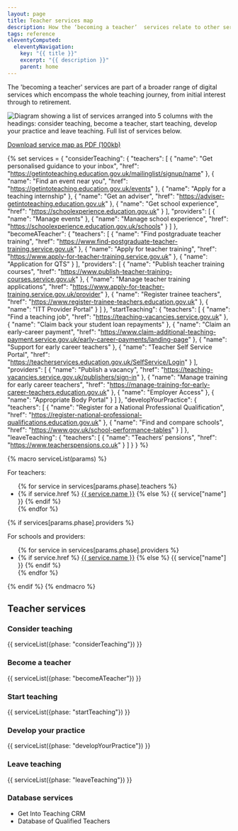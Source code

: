 ```yaml
---
layout: page
title: Teacher services map
description: How the ‘becoming a teacher’  services relate to other services in the teaching journey
tags: reference
eleventyComputed:
  eleventyNavigation:
    key: "{{ title }}"
    excerpt: "{{ description }}"
    parent: home
---
```


The 'becoming a teacher' services are part of a broader range of digital services which encompass the whole teaching journey, from initial interest through to retirement.

<img src="service-map.png" alt="Diagram showing a list of services arranged into 5 columns with the headings: consider teaching, become a teacher, start teaching, develop your practice and leave teaching. Full list of services below.">

[Download service map as PDF (100kb)](service-map.pdf)


{% set services = {
  "considerTeaching": {
    "teachers": [
      {
        "name": "Get personalised guidance to your inbox",
        "href": "https://getintoteaching.education.gov.uk/mailinglist/signup/name"
      },
      {
        "name": "Find an event near you",
        "href": "https://getintoteaching.education.gov.uk/events"
      },
      {
        "name": "Apply for a teaching internship"
      },
      {
        "name": "Get an adviser",
        "href": "https://adviser-getintoteaching.education.gov.uk"
      },
      {
        "name": "Get school experience",
        "href": "https://schoolexperience.education.gov.uk"
      }
    ],
    "providers": [
      {
        "name": "Manage events"
      },
      {
        "name": "Manage school experience",
        "href": "https://schoolexperience.education.gov.uk/schools"
      }
    ]
  },
  "becomeATeacher": {
    "teachers": [
      {
        "name": "Find postgraduate teacher training",
        "href": "https://www.find-postgraduate-teacher-training.service.gov.uk"
      },
      {
        "name": "Apply for teacher training",
        "href": "https://www.apply-for-teacher-training.service.gov.uk"
      },
      {
        "name": "Application for QTS"
      }
    ],
    "providers": [
      {
        "name": "Publish teacher training courses",
        "href": "https://www.publish-teacher-training-courses.service.gov.uk"
      },
      {
        "name": "Manage teacher training applications",
        "href": "https://www.apply-for-teacher-training.service.gov.uk/provider"
      },
      {
        "name": "Register trainee teachers",
        "href": "https://www.register-trainee-teachers.education.gov.uk"
      },
      {
        "name": "ITT Provider Portal"
      }
    ]
  },
  "startTeaching": {
    "teachers": [
      {
        "name": "Find a teaching job",
        "href": "https://teaching-vacancies.service.gov.uk"
      },
      {
        "name": "Claim back your student loan repayments"
      },
      {
        "name": "Claim an early-career payment",
        "href": "https://www.claim-additional-teaching-payment.service.gov.uk/early-career-payments/landing-page"
      },
      {
        "name": "Support for early career teachers"
      },
      {
        "name": "Teacher Self Service Portal",
        "href": "https://teacherservices.education.gov.uk/SelfService/Login"
      }
    ],
    "providers": [
      {
        "name": "Publish a vacancy",
        "href": "https://teaching-vacancies.service.gov.uk/publishers/sign-in"
      },
      {
        "name": "Manage training for early career teachers",
        "href": "https://manage-training-for-early-career-teachers.education.gov.uk"
      },
      {
        "name": "Employer Access"
      },
      {
        "name": "Appropriate Body Portal"
      }
    ]
  },
  "developYourPractice": {
    "teachers": [
      {
        "name": "Register for a National Professional Qualification",
        "href": "https://register-national-professional-qualifications.education.gov.uk"
      },
      {
        "name": "Find and compare schools",
        "href": "https://www.gov.uk/school-performance-tables"
      }
    ]
  },
  "leaveTeaching": {
    "teachers": [
      {
        "name": "Teachers’ pensions",
        "href": "https://www.teacherspensions.co.uk"
      }
    ]
  }
} %}


{% macro serviceList(params) %}
  <p class="govuk-body-s">For teachers:</p>
  <ul class="govuk-list govuk-list--bullet govuk-!-font-size-16">
    {% for service in services[params.phase].teachers %}
      <li>
        {% if service.href %}
          <a href="{{ service.href }}" class="govuk-link">{{ service.name }}</a>
        {% else %}
          {{ service["name"] }}
        {% endif %}
      </li>
    {% endfor %}
  </ul>

  {% if services[params.phase].providers %}
  <p class="govuk-body-s">For schools and providers:</p>
  <ul class="govuk-list govuk-list--bullet govuk-!-font-size-16">
    {% for service in services[params.phase].providers %}
      <li>
        {% if service.href %}
          <a href="{{ service.href }}" class="govuk-link">{{ service.name }}</a>
        {% else %}
          {{ service["name"] }}
        {% endif %}
      </li>
    {% endfor %}
  </ul>
  {% endif %}
{% endmacro %}

<h2 class="govuk-heading-m">Teacher services</h2>
<div class="govuk-grid-row">
  <div class="app-grid-column-one-fifth">
  <h3 class="govuk-heading-s">Consider teaching</h3>
  {{ serviceList({phase: "considerTeaching"}) }}
  </div>
  <div class="app-grid-column-one-fifth">
  <h3 class="govuk-heading-s">Become a teacher</h3>
  {{ serviceList({phase: "becomeATeacher"}) }}
  </div>
  <div class="app-grid-column-one-fifth">
  <h3 class="govuk-heading-s">Start teaching</h3>
  {{ serviceList({phase: "startTeaching"}) }}
  </div>
  <div class="app-grid-column-one-fifth">
  <h3 class="govuk-heading-s">Develop your practice</h3>
  {{ serviceList({phase: "developYourPractice"}) }}
  </div>
  <div class="app-grid-column-one-fifth">
  <h3 class="govuk-heading-s">Leave teaching</h3>
  {{ serviceList({phase: "leaveTeaching"}) }}
  </div>
</div>

<h3 class="govuk-body">Database services</h3>

<ul class="govuk-list govuk-list--bullet govuk-!-font-size-16">
  <li>Get Into Teaching CRM</li>
  <li>Database of Qualified Teachers</li>
</ul>
